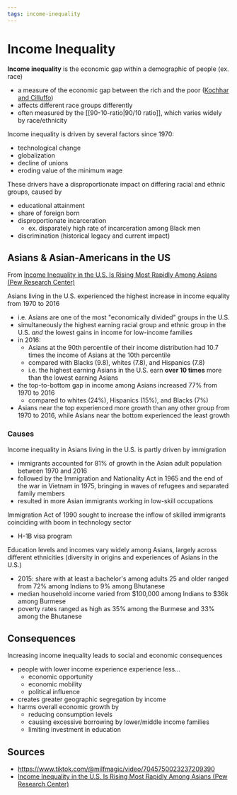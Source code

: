 ```yaml
---
tags: income-inequality
---
```


# Income Inequality

**Income inequality** is the economic gap within a demographic of people (ex. race)

- a measure of the economic gap between the rich and the poor ([Kochhar and Cilluffo](https://www.pewresearch.org/social-trends/2018/07/12/income-inequality-in-the-u-s-is-rising-most-rapidly-among-asians/))
- affects different race groups differently
- often measured by the [[90-10-ratio|90/10 ratio]], which varies widely by race/ethnicity

Income inequality is driven by several factors since 1970:

- technological change
- globalization
- decline of unions
- eroding value of the minimum wage

These drivers have a disproportionate impact on differing racial and ethnic groups, caused by

- educational attainment
- share of foreign born
- disproportionate incarceration
  - ex. disparately high rate of incarceration among Black men
- discrimination (historical legacy and current impact)

## Asians & Asian-Americans in the US

From [Income Inequality in the U.S. Is Rising Most Rapidly Among Asians (Pew Research Center)](#sources)

Asians living in the U.S. experienced the highest increase in income equality from 1970 to 2016

- i.e. Asians are one of the most "economically divided" groups in the U.S.
- simultaneously the highest earning racial group and ethnic group in the U.S. _and_ the lowest gains in income for low-income families
- in 2016:
  - Asians at the 90th percentile of their income distribution had 10.7 times the income of Asians at the 10th percentile
  - compared with Blacks (9.8), whites (7.8), and Hispanics (7.8)
  - i.e. the highest earning Asians in the U.S. earn **over 10 times** more than the lowest earning Asians
- the top-to-bottom gap in income among Asians increased 77% from 1970 to 2016
  - compared to whites (24%), Hispanics (15%), and Blacks (7%)
- Asians near the top experienced more growth than any other group from 1970 to 2016, while Asians near the bottom experienced the least growth

### Causes

Income inequality in Asians living in the U.S. is partly driven by immigration

- immigrants accounted for 81% of growth in the Asian adult population between 1970 and 2016
- followed by the Immigration and Nationality Act in 1965 and the end of the war in Vietnam in 1975, bringing in waves of refugees and separated family members
- resulted in more Asian immigrants working in low-skill occupations

Immigration Act of 1990 sought to increase the inflow of skilled immigrants coinciding with boom in technology sector

- H-1B visa program

Education levels and incomes vary widely among Asians, largely across different ethnicities (diversity in origins and experiences of Asians in the U.S.)

- 2015: share with at least a bachelor's among adults 25 and older ranged from 72% among Indians to 9% among Bhutanese
- median household income varied from $100,000 among Indians to $36k among Burmese
- poverty rates ranged as high as 35% among the Burmese and 33% among the Bhutanese

## Consequences

Increasing income inequality leads to social and economic consequences

- people with lower income experience experience less...
  - economic opportunity
  - economic mobility
  - political influence
- creates greater geographic segregation by income
- harms overall economic growth by
  - reducing consumption levels
  - causing excessive borrowing by lower/middle income families
  - limiting investment in education

## Sources

- <https://www.tiktok.com/@milfmagic/video/7045750023237209390>
- [Income Inequality in the U.S. Is Rising Most Rapidly Among Asians (Pew Research Center)](https://www.pewresearch.org/social-trends/2018/07/12/income-inequality-in-the-u-s-is-rising-most-rapidly-among-asians/)
